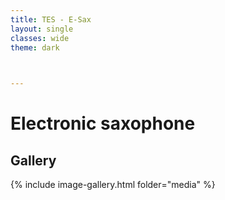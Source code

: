 ```yaml
---
title: TES - E-Sax
layout: single
classes: wide
theme: dark
   


---
```


# Electronic saxophone





## Gallery
{% include image-gallery.html folder="media" %}


